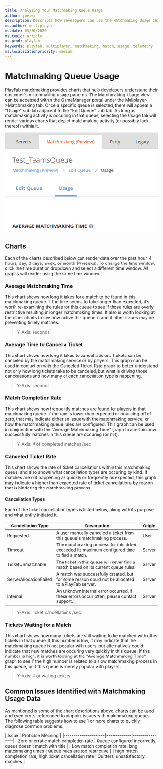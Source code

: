```yaml
---
title: Analyzing Your Matchmaking Queue Usage 
author: joelwi 
description: Describes how developers can use the Matchmaking Usage Charts 
ms.author: multiplayer 
ms.date: 03/30/2020
ms.topic: article 
ms.prod: playfab 
keywords: playfab, multiplayer, matchmaking, match, usage, telemetry
ms.localizationpriority: medium
---
```


# Matchmaking Queue Usage

PlayFab matchmaking provides charts that help developers understand their
customer's matchmaking usage patterns.  The Matchmaking Usage view can be
accessed within the GameManager portal under the Muliplayer->Matchmaking tab.
Once a specific queue is selected, there will appear a "Usage" sub tab adjacent
to the "Edit Queue" sub tab.  As long as matchmaking activity is occuring in
that queue, selecting the Usage tab will render various charts that depict
matchmaking activity (or possibly lack thereof) within it.

![Matchmaking Usage](media/matchusage.png)


## Charts

Each of the charts described below can render data over the past hour,  4 hours,
day, 3 days, week, or month (4 weeks).  To change the time window, click the
time duration dropdown and select a different time window.  All graphs will
render using the same time window.

### Average Matchmaking Time

This chart shows how long it takes for a match to be found in this matchmaking
queue.  If the time seems to take longer than expected, it's worth re-examining
the rules for this queue to see if those rules are overly restrictive resulting
in longer matchmaking times.  It also is worth looking at the other charts to
see how active this queue is and if other issues may be preventing timely
matches.

> Y-Axis: seconds

### Average Time to Cancel a Ticket

This chart shows how long it takes to cancel a ticket.  Tickets can be canceled
by the matchmaking service or by players.  This graph can be used in conjuction
with the Canceled Ticket Rate graph to better understand not only how long
tickets take to be canceled, but what is driving those cancellations and how
many of each cancellation type is happening.

> Y-Axis: seconds

### Match Completion Rate

This chart shows how frequently matches are found for players in that
matchmaking queue.  If the rate is lower than expected or bouncing off of zero,
that may indicate either an issue with the matchmaking service, or how the
matchmaking queue rules are configured.  This graph can be used in conjunction
with the "Average Matchmaking Time" graph to acertain how successfully matches
in this queue are occuring (or not).  

> Y-Axis: # of completed matches /sec

### Canceled Ticket Rate

This chart shows the rate of ticket cancellations within this matchmaking queue,
and also shows what cancellation types are occuring by kind. If matches are not
happening as quickly or frequently as expected, this graph may indicate a higher
than expected rate of ticket cancellations by reason that is hindering the matchmaking process.

#### Cancellation Types

Each of the ticket cancellation types is listed below, along with its purpose
and  what entity initiated it.

| Cancellation Type   | Description | Origin |
|---------------------|-------------|----------------|
| Requested | A user manually canceled a ticket from this queue's matchmaking process. | User |
| Timeout | The matchmaking process for this ticket exceeded its maximum configured time to find a match. | Server |
| TicketUnmatchable | The ticket in this queue will never find a match based on its current queue rules. | Server |
| ServerAllocationFailed | A match was successfully created, but for some reason could not be allocated to a PlayFab server. | Server |
| Internal | An unknown internal error occurred. If these errors occur often, please contact support. | Server |

> Y-Axis: ticket cancellations /sec

### Tickets Waiting for a Match

This chart shows how many tickets are still waiting to be matched with other
tickets in that queue.  If this number is low, it may indicate that the
matchmaking queue is not popular with users, but alternatively could indicate
that new matches are occuring very quickly in this queue.  If this number is
high, it is worth looking at the "Average Matchmaking Time" graph to see if the
high number is related to a slow matchmaking process in this queue, or if this
queue is merely popular with players.

> Y-Axis: # of waiting tickets

## Common Issues Identified with Matchmaking Usage Data

As mentioned is some of the chart descriptions above, charts can be used and even cross-referenced to  pinpoint issues with matchmaking queues.  The following table suggests how to use 1 or more charts to quickly diagnose common problems.

| Issue   | Probable Meaning |
|---------------------|-------------|----------------|
| Zero or erratic match completion rate | Queue configured incorrectly, queue doesn't match with title |
| Low match completion rate, long matchmaking times | Queue rules are too restrictive |
| High match completion rate, high ticket cancellation rate | Quitters, unsatisfactory matches |
